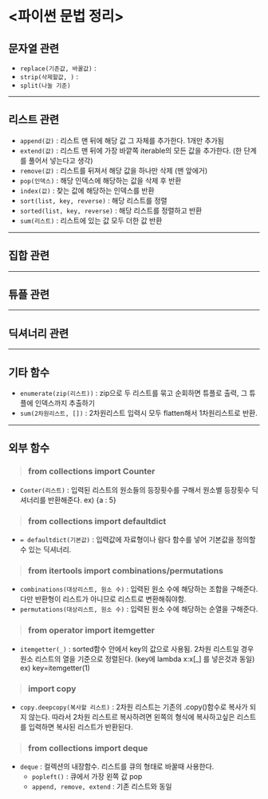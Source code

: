 # <파이썬 문법 정리>

## 문자열 관련 
- `replace(기존값, 바꿀값)` :
- `strip(삭제할값, )` : 
- `split(나눌 기준)`

---

## 리스트 관련
- `append(값)` : 리스트 맨 뒤에 해당 값 그 자체를 추가한다. 1개만 추가됨
- `extend(값)` : 리스트 맨 뒤에 가장 바깥쪽 iterable의 모든 값을 추가한다. (한 단계를 풀어서 넣는다고 생각)
- `remove(값)` : 리스트를 뒤져서 해당 값을 하나만 삭제 (맨 앞에거)
- `pop(인덱스)` : 해당 인덱스에 해당하는 값을 삭제 후 반환
- `index(값)` : 찾는 값에 해당하는 인덱스를 반환
- `sort(list, key, reverse)` : 해당 리스트를 정렬
- `sorted(list, key, reverse)` : 해당 리스트를 정렬하고 반환
- `sum(리스트)` : 리스트에 있는 값 모두 더한 값 반환

---

## 집합 관련

---

## 튜플 관련

---

## 딕셔너리 관련

---

## 기타 함수

- `enumerate(zip(리스트))` : zip으로 두 리스트를 묶고 순회하면 튜플로 출력, 그 튜플에 인덱스까지 추출하기
- `sum(2차원리스트, [])` : 2차원리스트 입력시 모두 flatten해서 1차원리스트로 반환.

---

## 외부 함수

> ### from collections import Counter
- `Conter(리스트)` : 입력된 리스트의 원소들의 등장횟수를 구해서 원소별 등장횟수 딕셔너리를 반환해준다. ex) {a : 5}

> ### from collections import defaultdict
- `= defaultdict(기본값)` : 입력값에 자료형이나 람다 함수를 넣어 기본값을 정의할 수 있는 딕셔너리.

> ### from itertools import combinations/permutations
- `combinations(대상리스트, 원소 수)` : 입력된 원소 수에 해당하는 조합을 구해준다. 다만 반환형이 리스트가 아니므로 리스트로 변환해줘야함.
- `permutations(대상리스트, 원소 수)` : 입력된 원소 수에 해당하는 순열을 구해준다.

> ### from operator import itemgetter
- `itemgetter(_)` : sorted함수 안에서 key의 값으로 사용됨. 2차원 리스트일 경우 원소 리스트의 열을 기준으로 정렬된다. (key에 lambda x:x[_] 를 넣은것과 동일) ex) key=itemgetter(1)

> ### import copy
- `copy.deepcopy(복사할 리스트)` : 2차원 리스트는 기존의 .copy()함수로 복사가 되지 않는다. 따라서 2차원 리스트르 복사하려면 왼쪽의 형식에 복사하고싶은 리스트를 입력하면 복사된 리스트가 반환된다.

> ### from collections import deque
- `deque` : 컬렉션의 내장함수. 리스트를 큐의 형태로 바꿀때 사용한다.
    - `popleft()` : 큐에서 가장 왼쪽 값 pop
    - `append, remove, extend` : 기존 리스트와 동일



